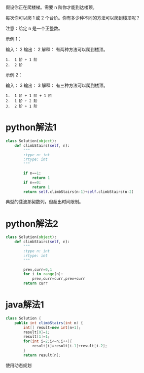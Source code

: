 假设你正在爬楼梯。需要 n 阶你才能到达楼顶。

每次你可以爬 1 或 2 个台阶。你有多少种不同的方法可以爬到楼顶呢？

注意：给定 n 是一个正整数。

示例 1：

输入： 2
输出： 2
解释： 有两种方法可以爬到楼顶。
```
1.  1 阶 + 1 阶
2.  2 阶
```
示例 2：

输入： 3
输出： 3
解释： 有三种方法可以爬到楼顶。
```
1.  1 阶 + 1 阶 + 1 阶
2.  1 阶 + 2 阶
3.  2 阶 + 1 阶
```


# python解法1

```Python
class Solution(object):
    def climbStairs(self, n):
        """
        :type n: int
        :rtype: int
        """
        
        if n==1:
            return 1
        if n==0:
            return 1
        return self.climbStairs(n-1)+self.climbStairs(n-2)
```
典型的斐波那契数列，但超出时间限制。

# python解法2

```Python
class Solution(object):
    def climbStairs(self, n):
        """
        :type n: int
        :rtype: int
        """
        
        prev,curr=0,1
        for i in range(n):
            prev,curr=curr,prev+curr
        return curr
```
# java解法1

```Java
class Solution {
    public int climbStairs(int n) {
        int[] result=new int[n+1];
        result[0]=1;
        result[1]=1;
        for(int i=2;i<=n;i++){
            result[i]=result[i-1]+result[i-2];
        }
        return result[n];
```
使用动态规划
        
       
        
  
        